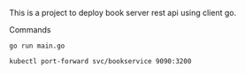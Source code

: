 This is a project to deploy book server rest api using client go.

Commands
```
go run main.go
```
```
kubectl port-forward svc/bookservice 9090:3200
```
